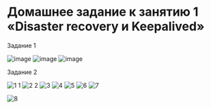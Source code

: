 # Домашнее задание к занятию 1 «Disaster recovery и Keepalived»
Задание 1

![image](https://github.com/ZelinskiyAN/test-zabbix/assets/149052655/35bfed12-96cd-4808-a627-aba8ca6edf8e)
![image](https://github.com/ZelinskiyAN/test-zabbix/assets/149052655/c452a519-1b27-4faf-98db-a4ae7ac66525)
![image](https://github.com/ZelinskiyAN/test-zabbix/assets/149052655/f5873506-3b02-448b-a911-afae30a68521)


Задание 2

![1 1](https://github.com/ZelinskiyAN/test-zabbix/assets/149052655/fc753b13-3200-4c62-9244-36db1446bb05)
![2 2](https://github.com/ZelinskiyAN/test-zabbix/assets/149052655/84e2ef91-421c-41fb-8bd3-43ff93238eb5)
![3](https://github.com/ZelinskiyAN/test-zabbix/assets/149052655/968a48a2-52ee-49c4-af4b-ef62d1f15000)
![4](https://github.com/ZelinskiyAN/test-zabbix/assets/149052655/4d582be9-cd0f-42c9-a73f-7ae6ece98da6)
![5](https://github.com/ZelinskiyAN/test-zabbix/assets/149052655/85c2708e-cf45-4022-8aa5-5e77fabd5dc7)
![6](https://github.com/ZelinskiyAN/test-zabbix/assets/149052655/88dfa4a6-76c0-4d50-b9aa-cf2eeba51153)
![7](https://github.com/ZelinskiyAN/test-zabbix/assets/149052655/3d456057-7676-4607-b32d-e853e563345d)

![8](https://github.com/ZelinskiyAN/test-zabbix/assets/149052655/fecaaf20-2839-4cf0-978a-fb70fdc13a58)
